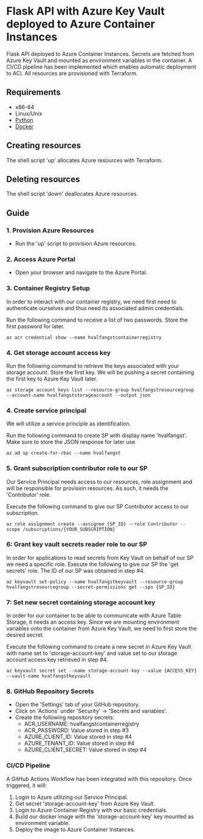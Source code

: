 # Flask API with Azure Key Vault deployed to Azure Container Instances

Flask API deployed to Azure Container Instances. Secrets
are fetched from Azure Key Vault and mounted as environment variables in the container.
A CI/CD pipeline has been implemented which enables automatic deployment to ACI.
All resources are provisioned with Terraform.

## Requirements

* x86-64
* Linux/Unix
* [Python](https://www.python.org/downloads/)
* [Docker](https://www.docker.com/products/docker-desktop/)

## Creating resources

The shell script 'up' allocates Azure resources with Terraform.

## Deleting resources

The shell script 'down' deallocates Azure resources.

## Guide

### 1. Provision Azure Resources

- Run the 'up' script to provision Azure resources.

### 2. Access Azure Portal

- Open your browser and navigate to the Azure Portal.

### 3. Container Registry Setup
In order to interact with our container registry, we need first need to authenticate ourselves and thus need its associated admin credentials.

Run the following command to receive a list of two passwords. Store the first password for later.
~~~
az acr credential show --name hvalfangstcontainerregistry
~~~

### 4. Get storage account access key

Run the following command to retrieve the keys associated with your storage account. Store the first key.
We will be pushing a secret containing the first key to Azure Key Vault later.
~~~
az storage account keys list --resource-group hvalfangstresourcegroup --account-name hvalfangststorageaccount --output json
~~~

### 4. Create service principal

We will utilize a service principle as identification.

Run the following command to create SP with display name 'hvalfangst'. Make sure to store the JSON response for later use.
~~~
az ad sp create-for-rbac --name hvalfangst
~~~

### 5. Grant subscription contributor role to our SP

Our Service Principal needs access to our resources, role assignment and will be responsible for provision resources.
As such, it needs the 'Contributor' role. 

Execute the following command to give our SP Contributor access to our subscription.
~~~
az role assignment create --assignee {SP_ID} --role Contributor --scope /subscriptions/{YOUR_SUBSCRIPTION}
~~~


### 6: Grant key vault secrets reader role to our SP
In order for applications to read secrets from Key Vault on behalf of our SP we need a specific role.
Execute the following to give our SP the 'get secrets' role. The ID of our SP was obtained in step #4.
~~~
az keyvault set-policy --name hvalfangstkeyvault --resource-group hvalfangstresourcegroup --secret-permissions get --spn {SP_ID}
~~~

### 7: Set new secret containing storage account key
In order for our container to be able to communicate with Azure Table Storage, it needs an access key.
Since we are mounting environment variables onto the container from Azure Key Vault, we
need to first store the desired secret.

Execute the following command to create a new secret in Azure Key Vault with name set to 'storage-account-key' and value set to our 
storage account access key retrieved in step #4.
~~~
az keyvault secret set --name storage-account-key --value {ACCESS_KEY} --vault-name hvalfangstkeyvault
~~~

### 8. GitHub Repository Secrets

- Open the 'Settings' tab of your GitHub repository.
- Click on 'Actions' under 'Security' -> 'Secrets and variables'.
- Create the following repository secrets:
    - ACR_USERNAME: hvalfangstcontainerregistry
    - ACR_PASSWORD: Value stored in step #3
    - AZURE_CLIENT_ID: Value stored in step #4
    - AZURE_TENANT_ID: Value stored in step #4
    - AZURE_CLIENT_SECRET: Value stored in step #4

### CI/CD Pipeline

A GitHub Actions Workflow has been integrated with this repository. Once triggered, it will: 
1. Login to Azure utilizing our Service Principal.
2. Get secret 'storage-account-key' from Azure Key Vault.
3. Login to Azure Container Registry with our basic credentials.
4. Build our docker image with the 'storage-account-key' key mounted as environment variable.
5. Deploy the image to Azure Container Instances.
